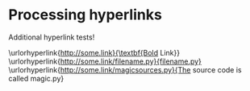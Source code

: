# Processing hyperlinks

Additional hyperlink tests!

\urlorhyperlink{http://some.link}{\textbf{Bold Link}} \urlorhyperlink{http://some.link/filename.py}{filename.py} \urlorhyperlink{http://some.link/magicsources.py}{The source code is called magic.py}


